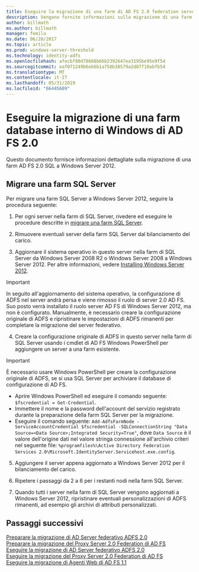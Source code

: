 ```yaml
---
title: Eseguire la migrazione di una farm di AD FS 2.0 federation server SQL
description: Vengono fornite informazioni sulla migrazione di una farm SQL server 2.0 ADFS a Windows Server 2012
author: billmath
ms.author: billmath
manager: femila
ms.date: 06/28/2017
ms.topic: article
ms.prod: windows-server-threshold
ms.technology: identity-adfs
ms.openlocfilehash: afecbf80d78688b66b2392647ea3195be95e9f54
ms.sourcegitcommit: eaf071249b6eb6b1a758b38579a2d87710abfb54
ms.translationtype: MT
ms.contentlocale: it-IT
ms.lasthandoff: 05/31/2019
ms.locfileid: "66445609"
---
```

# <a name="migrate-an-ad-fs-20-wid-farm"></a>Eseguire la migrazione di una farm database interno di Windows di AD FS 2.0  
Questo documento fornisce informazioni dettagliate sulla migrazione di una farm AD FS 2.0 SQL a Windows Server 2012.


## <a name="migrate-a-sql-server-farm"></a>Migrare una farm SQL Server  
 Per migrare una farm SQL Server a Windows Server 2012, seguire la procedura seguente:  
  
1.  Per ogni server nella farm di SQL Server, rivedere ed eseguire le procedure descritte in [migrare una farm SQL Server](prepare-to-migrate-a-sql-server-farm.md).  
  
2.  Rimuovere eventuali server della farm SQL Server dal bilanciamento del carico.  
  
3.  Aggiornare il sistema operativo in questo server nella farm di SQL Server da Windows Server 2008 R2 o Windows Server 2008 a Windows Server 2012. Per altre informazioni, vedere [Installing Windows Server 2012](https://technet.microsoft.com/library/jj134246.aspx).  
  
> [!IMPORTANT]
>  In seguito all'aggiornamento del sistema operativo, la configurazione di ADFS nel server andrà persa e viene rimosso il ruolo di server 2.0 AD FS. Suo posto verrà installato il ruolo server AD FS di Windows Server 2012, ma non è configurato. Manualmente, è necessario creare la configurazione originale di ADFS e ripristinare le impostazioni di ADFS rimanenti per completare la migrazione del server federativo.  
  
4. Creare la configurazione originale di ADFS in questo server nella farm di SQL Server usando i cmdlet di AD FS Windows PowerShell per aggiungere un server a una farm esistente.  
  
> [!IMPORTANT]
>  È necessario usare Windows PowerShell per creare la configurazione originale di ADFS, se si usa SQL Server per archiviare il database di configurazione di AD FS.  

  - Aprire Windows PowerShell ed eseguire il comando seguente: `$fscredential = Get-Credential`.  
  - Immettere il nome e la password dell'account del servizio registrato durante la preparazione della farm SQL Server per la migrazione.  
  - Eseguire il comando seguente: `Add-AdfsFarmNode -ServiceAccountCredential $fscredential -SQLConnectionString "Data Source=<Data Source>;Integrated Security=True"`, dove `Data Source` è il valore dell'origine dati nel valore stringa connessione all'archivio criteri nel seguente file: `%programfiles%\Active Directory Federation Services 2.0\Microsoft.IdentityServer.Servicehost.exe.config`.  
  
5. Aggiungere il server appena aggiornato a Windows Server 2012 per il bilanciamento del carico.  
  
6. Ripetere i passaggi da 2 a 6 per i restanti nodi nella farm SQL Server.  
  
7. Quando tutti i server nella farm di SQL Server vengono aggiornati a Windows Server 2012, ripristinare eventuali personalizzazioni di ADFS rimanenti, ad esempio gli archivi di attributi personalizzati.  

## <a name="next-steps"></a>Passaggi successivi
 [Preparare la migrazione di AD Server federativo ADFS 2.0](prepare-to-migrate-ad-fs-fed-server.md)   
 [Preparare la migrazione del Proxy Server 2.0 Federation di AD FS](prepare-to-migrate-ad-fs-fed-proxy.md)   
 [Eseguire la migrazione di AD Server federativo ADFS 2.0](migrate-the-ad-fs-fed-server.md)   
 [Eseguire la migrazione del Proxy Server 2.0 Federation di AD FS](migrate-the-ad-fs-2-fed-server-proxy.md)   
 [Eseguire la migrazione di Agenti Web di AD FS 1.1](migrate-the-ad-fs-web-agent.md)



